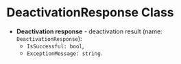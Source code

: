 # DeactivationResponse Class 

- **Deactivation response** - deactivation result (name: `DeactivationResponse`):
    - `IsSuccessful: bool`,
    - `ExceptionMessage: string`.
